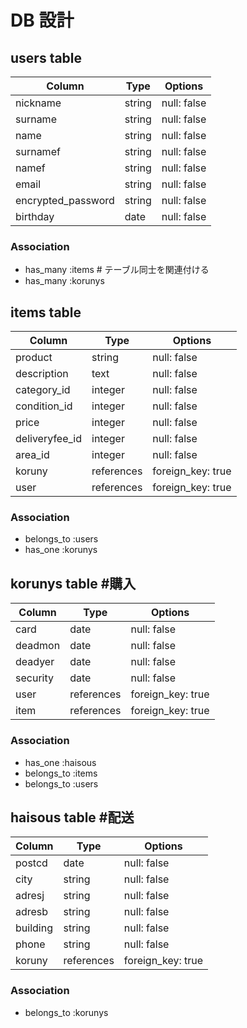 # DB 設計


## users table
| Column             | Type                | Options                 |
|--------------------|---------------------|-------------------------|
| nickname           | string              | null: false             | #ニックネーム
| surname            | string              | null: false             | #姓名
| name               | string              | null: false             | #名前
| surnamef           | string              | null: false             | #姓名（フリガナ）
| namef              | string              | null: false             | #名前（フリガナ）
| email              | string              | null: false             |
| encrypted_password | string              | null: false             |      
| birthday           | date                | null: false             | #生年月日

### Association
* has_many :items # テーブル同士を関連付ける
* has_many :korunys


## items table
| Column                              | Type       | Options           |
|-------------------------------------|------------|-------------------|
| product                             | string     | null: false       | #商品名
| description                         | text       | null: false       | #商品の説明
| category_id                         | integer    | null: false       | #カテゴリー
| condition_id                        | integer    | null: false       | #商品の状態
| price                               | integer    | null: false       | #販売価格
| deliveryfee_id                      | integer    | null: false       | #配送料の負担
| area_id                             | integer    | null: false       | #発送元の地域
| koruny                              | references | foreign_key: true |
| user                                | references | foreign_key: true |#外部キー

### Association
- belongs_to :users
- has_one :korunys


## korunys table #購入
| Column      | Type       | Options           |
|-------------|------------|-------------------|
| card        | date       | null: false       | #カード情報
| deadmon     | date       | null: false       | #有効期限 月
| deadyer     | date       | null: false       | #有効期限 年
| security    | date       | null: false       | #セキリティコード ４または３桁
| user        | references | foreign_key: true |
| item        | references | foreign_key: true |

### Association
- has_one :haisous
- belongs_to :items
- belongs_to :users


## haisous table #配送 
| Column      | Type       | Options           |
|-------------|------------|-------------------|
| postcd      | date       | null: false       | #郵便番号
| city        | string     | null: false       | #市区町村
| adresj      | string     | null: false       | #住所
| adresb      | string     | null: false       | #番地
| building    | string     | null: false       | #建物名
| phone       | string     | null: false       | #電話番号
| koruny      | references | foreign_key: true |


### Association
- belongs_to :korunys
